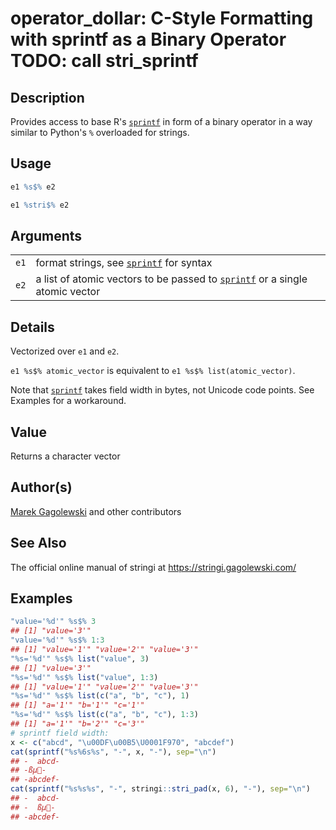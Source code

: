 # operator\_dollar: C-Style Formatting with sprintf as a Binary Operator TODO: call stri\_sprintf

## Description

Provides access to base R\'s [`sprintf`](https://stat.ethz.ch/R-manual/R-patched/library/base/html/sprintf.html) in form of a binary operator in a way similar to Python\'s `%` overloaded for strings.

## Usage

```r
e1 %s$% e2

e1 %stri$% e2
```

## Arguments

|      |                                                                                                                                                        |
|------|--------------------------------------------------------------------------------------------------------------------------------------------------------|
| `e1` | format strings, see [`sprintf`](https://stat.ethz.ch/R-manual/R-patched/library/base/html/sprintf.html) for syntax                                     |
| `e2` | a list of atomic vectors to be passed to [`sprintf`](https://stat.ethz.ch/R-manual/R-patched/library/base/html/sprintf.html) or a single atomic vector |

## Details

Vectorized over `e1` and `e2`.

`e1 %s$% atomic_vector` is equivalent to `e1 %s$% list(atomic_vector)`.

Note that [`sprintf`](https://stat.ethz.ch/R-manual/R-patched/library/base/html/sprintf.html) takes field width in bytes, not Unicode code points. See Examples for a workaround.

## Value

Returns a character vector

## Author(s)

[Marek Gagolewski](https://www.gagolewski.com/) and other contributors

## See Also

The official online manual of <span class="pkg">stringi</span> at <https://stringi.gagolewski.com/>

## Examples




```r
"value='%d'" %s$% 3
## [1] "value='3'"
"value='%d'" %s$% 1:3
## [1] "value='1'" "value='2'" "value='3'"
"%s='%d'" %s$% list("value", 3)
## [1] "value='3'"
"%s='%d'" %s$% list("value", 1:3)
## [1] "value='1'" "value='2'" "value='3'"
"%s='%d'" %s$% list(c("a", "b", "c"), 1)
## [1] "a='1'" "b='1'" "c='1'"
"%s='%d'" %s$% list(c("a", "b", "c"), 1:3)
## [1] "a='1'" "b='2'" "c='3'"
# sprintf field width:
x <- c("abcd", "\u00DF\u00B5\U0001F970", "abcdef")
cat(sprintf("%s%6s%s", "-", x, "-"), sep="\n")
## -  abcd-
## -ßµ🥰-
## -abcdef-
cat(sprintf("%s%s%s", "-", stringi::stri_pad(x, 6), "-"), sep="\n")
## -  abcd-
## -  ßµ🥰-
## -abcdef-
```
